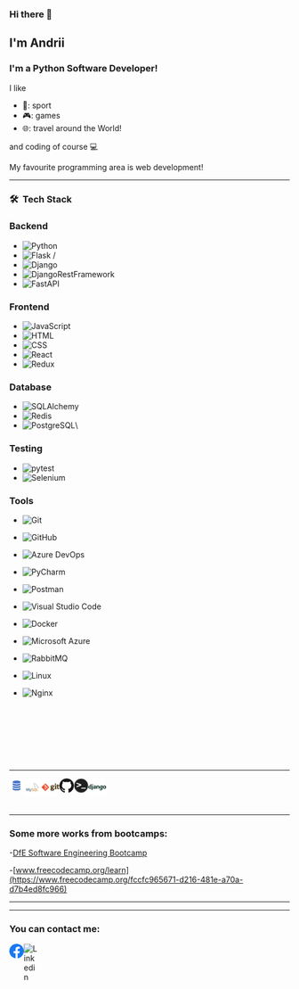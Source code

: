 ### Hi there 👋

##  I'm Andrii 

### I'm a Python Software Developer!

I like
- 🏐: sport
- 🎮: games
- 🌐: travel around the World!

and coding of course :computer:

My favourite programming area is web development!


---

### 🛠 &nbsp;Tech Stack

### Backend
- ![Python](https://img.shields.io/badge/-Python-222222?style=flat&logo=python)
- ![Flask](https://img.shields.io/badge/-Flask-222222?style=flat&logo=flask)&nbsp;/
- ![Django](https://img.shields.io/badge/-Django-222222?style=flat&logo=django&logoColor=0b593c)&nbsp;
- ![DjangoRestFramework](https://img.shields.io/badge/-DjangoRestFramework-222222?style=flat&logo=django&logoColor=0b593c)&nbsp;
- ![FastAPI](https://img.shields.io/badge/-FastAPI-222222?style=flat&logo=fastapi&logoColor=0c6b47)


### Frontend
- ![JavaScript](https://img.shields.io/badge/-JavaScript-222222?style=flat&logo=javascript)&nbsp;
- ![HTML](https://img.shields.io/badge/-HTML-222222?style=flat&logo=HTML5)&nbsp;
- ![CSS](https://img.shields.io/badge/-CSS-222222?style=flat&logo=CSS3&logoColor=1572B6)&nbsp;
- ![React](https://img.shields.io/badge/-React-222222?style=flat&logo=react)
- ![Redux](https://img.shields.io/badge/-Redux-222222?style=flat&logo=redux)


### Database
- ![SQLAlchemy](https://img.shields.io/badge/-SQLAlchemy-222222?style=flat&logo=sqlalchemy)
- ![Redis](https://img.shields.io/badge/-Redis-222222?style=flat&logo=redis)
- ![PostgreSQL](https://img.shields.io/badge/-PostgreSQL-222222?style=flat&logo=postgresql)\


### Testing
- ![pytest](https://img.shields.io/badge/-pytest-222222?style=flat&logo=pytest)
- ![Selenium](https://img.shields.io/badge/-Selenium-222222?style=flat&logo=selenium)

### Tools
- ![Git](https://img.shields.io/badge/-Git-222222?style=flat&logo=git)
- ![GitHub](https://img.shields.io/badge/-GitHub-222222?style=flat&logo=github)
- ![Azure DevOps](https://img.shields.io/badge/-Azure%20DevOps-222222?style=flat&logo=azure-devops)

- ![PyCharm](https://img.shields.io/badge/-PyCharm-222222?style=flat&logo=pycharm)
- ![Postman](https://img.shields.io/badge/-Postman-222222?style=flat&logo=postman)
- ![Visual Studio Code](https://img.shields.io/badge/-Visual%20Studio%20Code-222222?style=flat&logo=visual-studio-code&logoColor=007ACC)
- ![Docker](https://img.shields.io/badge/-Docker-222222?style=flat&logo=docker)
- ![Microsoft Azure](https://img.shields.io/badge/-Microsoft%20Azure-222222?style=flat&logo=microsoft-azure&logoColor=0089D6)
- ![RabbitMQ](https://img.shields.io/badge/-RabbitMQ-222222?style=flat&logo=rabbitmq)
- ![Linux](https://img.shields.io/badge/-Linux-222222?style=flat&logo=linux)
- ![Nginx](https://img.shields.io/badge/-Nginx-222222?style=flat&logo=nginx&logoColor=0c6b47)




<br />
<br />
<br />
<br />
<br />
<br />

---

[<img align="left" alt="SQL" width="26px" src="https://raw.githubusercontent.com/github/explore/80688e429a7d4ef2fca1e82350fe8e3517d3494d/topics/sql/sql.png" />][Linkedin]
[<img align="left" alt="MySQL" width="32px" src="https://raw.githubusercontent.com/github/explore/80688e429a7d4ef2fca1e82350fe8e3517d3494d/topics/mysql/mysql.png" />][Linkedin]
[<img align="left" alt="Git" width="32px" src="https://raw.githubusercontent.com/github/explore/80688e429a7d4ef2fca1e82350fe8e3517d3494d/topics/git/git.png" />][Linkedin]
[<img align="left" alt="GitHub" width="26px" src="https://raw.githubusercontent.com/github/explore/78df643247d429f6cc873026c0622819ad797942/topics/github/github.png" />][Linkedin]
[<img align="left" alt="Terminal" width="26px" src="https://raw.githubusercontent.com/github/explore/80688e429a7d4ef2fca1e82350fe8e3517d3494d/topics/terminal/terminal.png" />][Linkedin]
[<img align="left" alt="django" width="32px" src="https://raw.githubusercontent.com/github/explore/80688e429a7d4ef2fca1e82350fe8e3517d3494d/topics/django/django.png" />][Linkedin]


<br />
<br />
<br />

---
### Some more works from bootcamps:

-[DfE Software Engineering Bootcamp](https://www.hyperiondev.com/portfolio/124448/)

-[www.freecodecamp.org/learn](https://www.freecodecamp.org/fccfc965671-d216-481e-a70a-d7b4ed8fc966)



---

---

### You can contact me:


[<img align="left" alt="Facebook" width="26px" src="https://raw.githubusercontent.com/github/explore/9adcff6afda303fb7fcead92954bad819fa7a4bd/topics/facebook/facebook.png" />][facebook]
[<img align="left" alt="Linkedin" width="26px" src="https://media.licdn.com/dms/image/C560BAQHaVYd13rRz3A/company-logo_200_200/0/1638831589865?e=1684368000&v=beta&t=w513Aud8OwJU49x1yohHN33BwRq1IlDXgFlo6gFyJeg" />][Linkedin]


[facebook]: https://www.facebook.com/profile.php?id=100005632441627
[Linkedin]: https://www.linkedin.com/in/andrii-levin-720074b5/



<!--
**Lap-DevOps/Lap-DevOps** is a ✨ _special_ ✨ repository because its `README.md` (this file) appears on your GitHub profile.

Here are some ideas to get you started:

- 🔭 I’m currently working on ...
- 🌱 I’m currently learning ...
- 👯 I’m looking to collaborate on ...
- 🤔 I’m looking for help with ...
- 💬 Ask me about ...
- 📫 How to reach me: ...
- 😄 Pronouns: ...
- ⚡ Fun fact: ...
-->
